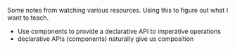 Some notes from watching various resources. Using this to figure out what I want to teach.

* Use components to provide a declarative API to imperative operations
 * declarative APIs (components) naturally give us composition
 
